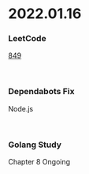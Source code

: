 # 2022.01.16
### LeetCode
[849](https://leetcode.com/problems/maximize-distance-to-closest-person/)

<br/>

### Dependabots Fix
Node.js

<br/>

### Golang Study
Chapter 8 Ongoing

